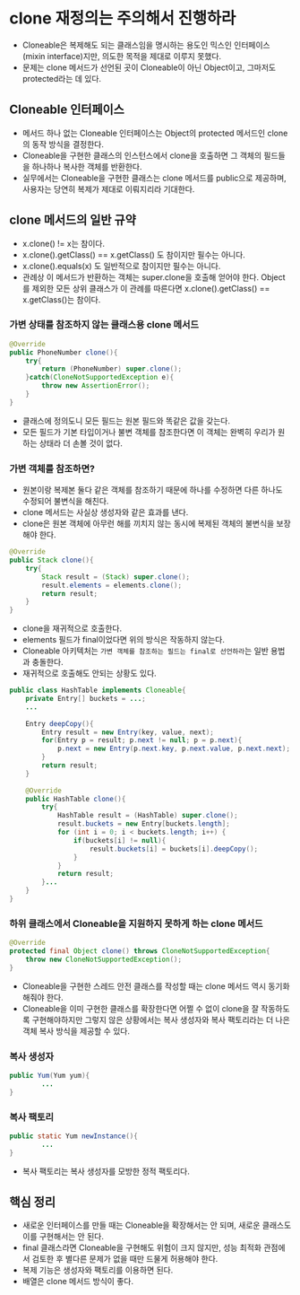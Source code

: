 # clone 재정의는 주의해서 진행하라

- Cloneable은 복제해도 되는 클래스임을 명시하는 용도인 믹스인 인터페이스(mixin interface)지만,
의도한 목적을 제대로 이루지 못했다.
- 문제는 clone 메서드가 선언된 곳이 Cloneable이 아닌 Object이고, 그마저도 protected라는 데 있다.

## Cloneable 인터페이스

- 메서드 하나 없는 Cloneable 인터페이스는 Object의 protected 메서드인 clone의 동작 방식을 결정한다.
- Cloneable을 구현한 클래스의 인스턴스에서 clone을 호출하면 그 객체의 필드들을 하나하나 복사한 객체를 반환한다.
- 실무에서는 Cloneable을 구현한 클래스는 clone 메서드를 public으로 제공하며, 사용자는 당연히 복제가 제대로 이뤄지리라 기대한다.

## clone 메서드의 일반 규약

- x.clone() != x는 참이다.
- x.clone().getClass() == x.getClass() 도 참이지만 필수는 아니다.
- x.clone().equals(x) 도 일반적으로 참이지만 필수는 아니다.
- 관례상 이 메서드가 반환하는 객체는 super.clone을 호출해 얻어야 한다. Object를 제외한 모든 상위 클래스가 이 관례를 따른다면
x.clone().getClass() == x.getClass()는 참이다.

### 가변 상태를 참조하지 않는 클래스용 clone 메서드

```java
@Override
public PhoneNumber clone(){
    try{
        return (PhoneNumber) super.clone();
    }catch(CloneNotSupportedException e){
        throw new AssertionError();
    }
}
```

- 클래스에 정의도니 모든 필드는 원본 필드와 똑같은 값을 갖는다.
- 모든 필드가 기본 타입이거나 불변 객체를 참조한다면 이 객체는 완벽히 우리가 원하는 상태라 더 손볼 것이 없다.

### 가변 객체를 참조하면?

- 원본이랑 복제본 둘다 같은 객체를 참조하기 때문에 하나를 수정하면 다른 하나도 수정되어 불변식을 해친다.
- clone 메서드는 사실상 생성자와 같은 효과를 낸다.
- clone은 원본 객체에 아무런 해를 끼치지 않는 동시에 복제된 객체의 불변식을 보장해야 한다.

```java
@Override
public Stack clone(){
    try{
        Stack result = (Stack) super.clone();
        result.elements = elements.clone();
        return result;
    }
}
```
- clone을 재귀적으로 호출한다.
- elements 필드가 final이었다면 위의 방식은 작동하지 않는다.
- Cloneable 아키텍처는 `가변 객체를 참조하는 필드는 final로 선언하라`는 일반 용법과 충돌한다.
- 재귀적으로 호출해도 안되는 상황도 있다.
```java
public class HashTable implements Cloneable{
    private Entry[] buckets = ...;
    ...
    
    Entry deepCopy(){
        Entry result = new Entry(key, value, next);
        for(Entry p = result; p.next != null; p = p.next){
            p.next = new Entry(p.next.key, p.next.value, p.next.next);
        }
        return result;
    }
    
    @Override
    public HashTable clone(){
        try{
            HashTable result = (HashTable) super.clone();
            result.buckets = new Entry[buckets.length];
            for (int i = 0; i < buckets.length; i++) {
                if(buckets[i] != null){
                    result.buckets[i] = buckets[i].deepCopy();
                }
            }
            return result;
        }...
    }
}
```

### 하위 클래스에서 Cloneable을 지원하지 못하게 하는 clone 메서드
```java
@Override
protected final Object clone() throws CloneNotSupportedException{
    throw new CloneNotSupportedException();
}
```

- Cloneable을 구현한 스레드 안전 클래스를 작성할 때는 clone 메서드 역시 동기화해줘야 한다.
- Cloneable을 이미 구현한 클래스를 확장한다면 어쩔 수 없이 clone을 잘 작동하도록 구현해야하지만 그렇지 않은 상황에서는 복사 생성자와
복사 팩토리라는 더 나은 객체 복사 방식을 제공할 수 있다.

### 복사 생성자

```java
public Yum(Yum yum){
        ...
}
```

### 복사 팩토리

```java
public static Yum newInstance(){
        ...
}
```

- 복사 팩토리는 복사 생성자를 모방한 정적 팩토리다.

## 핵심 정리

- 새로운 인터페이스를 만들 때는 Cloneable을 확장해서는 안 되며, 새로운 클래스도 이를 구현해서는 안 된다.
- final 클래스라면 Cloneable을 구현해도 위험이 크지 않지만, 성능 최적화 관점에서 검토한 후 별다른 문제가 없을 때만 드물게 허용해야 한다.
- 복제 기능은 생성자와 팩토리를 이용하면 된다.
- 배열은 clone 메서드 방식이 좋다.

